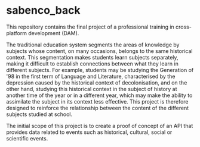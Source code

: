 # sabenco_back
This repository contains the final project of a professional training in cross-platform development (DAM).

The traditional education system segments the areas of knowledge by subjects whose content, on many occasions, belongs to the same historical context. This segmentation makes students learn subjects separately, making it difficult to establish connections between what they learn in different subjects. 
For example, students may be studying the Generation of '98 in the first term of Language and Literature, characterised by the depression caused by the historical context of decolonisation, and on the other hand, studying this historical context in the subject of history at another time of the year or in a different year, which may make the ability to assimilate the subject in its context less effective.
This project is therefore designed to reinforce the relationship between the content of the different subjects studied at school.


The initial scope of this project is to create a proof of concept of an API that provides data related to events such as historical, cultural, social or scientific events. 
